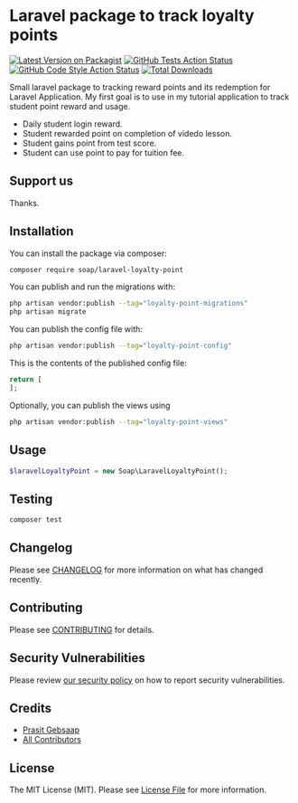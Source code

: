 # Laravel package to track loyalty points

[![Latest Version on Packagist](https://img.shields.io/packagist/v/soap/laravel-loyalty-point.svg?style=flat-square)](https://packagist.org/packages/soap/laravel-loyalty-point)
[![GitHub Tests Action Status](https://img.shields.io/github/workflow/status/soap/laravel-loyalty-point/run-tests?label=tests)](https://github.com/soap/laravel-loyalty-point/actions?query=workflow%3Arun-tests+branch%3Amain)
[![GitHub Code Style Action Status](https://img.shields.io/github/workflow/status/soap/laravel-loyalty-point/Check%20&%20fix%20styling?label=code%20style)](https://github.com/soap/laravel-loyalty-point/actions?query=workflow%3A"Check+%26+fix+styling"+branch%3Amain)
[![Total Downloads](https://img.shields.io/packagist/dt/soap/laravel-loyalty-point.svg?style=flat-square)](https://packagist.org/packages/soap/laravel-loyalty-point)

Small laravel package to tracking reward points and its redemption for Laravel Application. My first goal is to use in my tutorial application to track student point reward and usage.
- Daily student login reward.
- Student rewarded point on completion of videdo lesson.
- Student gains point from test score.
- Student can use point to pay for tuition fee.

## Support us
Thanks.

## Installation

You can install the package via composer:

```bash
composer require soap/laravel-loyalty-point
```

You can publish and run the migrations with:

```bash
php artisan vendor:publish --tag="loyalty-point-migrations"
php artisan migrate
```

You can publish the config file with:

```bash
php artisan vendor:publish --tag="loyalty-point-config"
```

This is the contents of the published config file:

```php
return [
];
```

Optionally, you can publish the views using

```bash
php artisan vendor:publish --tag="loyalty-point-views"
```

## Usage

```php
$laravelLoyaltyPoint = new Soap\LaravelLoyaltyPoint();

```

## Testing

```bash
composer test
```

## Changelog

Please see [CHANGELOG](CHANGELOG.md) for more information on what has changed recently.

## Contributing

Please see [CONTRIBUTING](https://github.com/spatie/.github/blob/main/CONTRIBUTING.md) for details.

## Security Vulnerabilities

Please review [our security policy](../../security/policy) on how to report security vulnerabilities.

## Credits

- [Prasit Gebsaap](https://github.com/soap)
- [All Contributors](../../contributors)

## License

The MIT License (MIT). Please see [License File](LICENSE.md) for more information.
